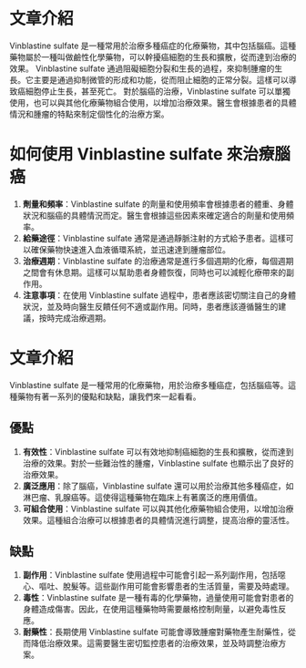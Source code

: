 # 文章介紹
Vinblastine sulfate 是一種常用於治療多種癌症的化療藥物，其中包括腦癌。這種藥物屬於一種叫做鹼性化學藥物，可以幹擾癌細胞的生長和擴散，從而達到治療的效果。
Vinblastine sulfate 通過阻礙細胞分裂和生長的過程，來抑制腫瘤的生長。它主要是通過抑制微管的形成和功能，從而阻止細胞的正常分裂。這樣可以導致癌細胞停止生長，甚至死亡。
對於腦癌的治療，Vinblastine sulfate 可以單獨使用，也可以與其他化療藥物組合使用，以增加治療效果。醫生會根據患者的具體情況和腫瘤的特點來制定個性化的治療方案。
# 如何使用 Vinblastine sulfate 來治療腦癌
1. **劑量和頻率**：Vinblastine sulfate 的劑量和使用頻率會根據患者的體重、身體狀況和腦癌的具體情況而定。醫生會根據這些因素來確定適合的劑量和使用頻率。
2. **給藥途徑**：Vinblastine sulfate 通常是通過靜脈注射的方式給予患者。這樣可以確保藥物快速進入血液循環系統，並迅速達到腫瘤部位。
3. **治療週期**：Vinblastine sulfate 的治療通常是進行多個週期的化療，每個週期之間會有休息期。這樣可以幫助患者身體恢復，同時也可以減輕化療帶來的副作用。
4. **注意事項**：在使用 Vinblastine sulfate 過程中，患者應該密切關注自己的身體狀況，並及時向醫生反饋任何不適或副作用。同時，患者應該遵循醫生的建議，按時完成治療週期。
# 文章介紹
Vinblastine sulfate 是一種常用的化療藥物，用於治療多種癌症，包括腦癌等。這種藥物有著一系列的優點和缺點，讓我們來一起看看。
## 優點
1. **有效性**：Vinblastine sulfate 可以有效地抑制癌細胞的生長和擴散，從而達到治療的效果。對於一些難治性的腫瘤，Vinblastine sulfate 也顯示出了良好的治療效果。
2. **廣泛應用**：除了腦癌，Vinblastine sulfate 還可以用於治療其他多種癌症，如淋巴瘤、乳腺癌等。這使得這種藥物在臨床上有著廣泛的應用價值。
3. **可組合使用**：Vinblastine sulfate 可以與其他化療藥物組合使用，以增加治療效果。這種組合治療可以根據患者的具體情況進行調整，提高治療的靈活性。
## 缺點
1. **副作用**：Vinblastine sulfate 使用過程中可能會引起一系列副作用，包括噁心、嘔吐、脫髮等。這些副作用可能會影響患者的生活質量，需要及時處理。
2. **毒性**：Vinblastine sulfate 是一種有毒的化學藥物，過量使用可能會對患者的身體造成傷害。因此，在使用這種藥物時需要嚴格控制劑量，以避免毒性反應。
3. **耐藥性**：長期使用 Vinblastine sulfate 可能會導致腫瘤對藥物產生耐藥性，從而降低治療效果。這需要醫生密切監控患者的治療效果，並及時調整治療方案。